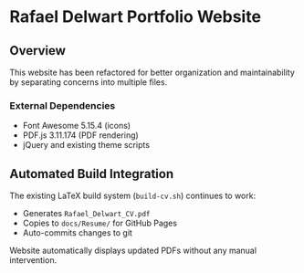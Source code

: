 # Rafael Delwart Portfolio Website

## Overview
This website has been refactored for better organization and maintainability by separating concerns into multiple files.


### External Dependencies
- Font Awesome 5.15.4 (icons)
- PDF.js 3.11.174 (PDF rendering)
- jQuery and existing theme scripts


## Automated Build Integration

The existing LaTeX build system (`build-cv.sh`) continues to work:
- Generates `Rafael_Delwart_CV.pdf`
- Copies to `docs/Resume/` for GitHub Pages
- Auto-commits changes to git

Website automatically displays updated PDFs without any manual intervention.
